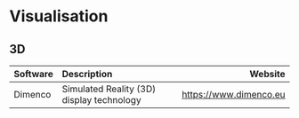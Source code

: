 # Visualisation

## 3D

| Software | Description                               | Website                |
| :------- | :---------------------------------------- | ---------------------: |
| Dimenco  | Simulated Reality (3D) display technology | https://www.dimenco.eu |

